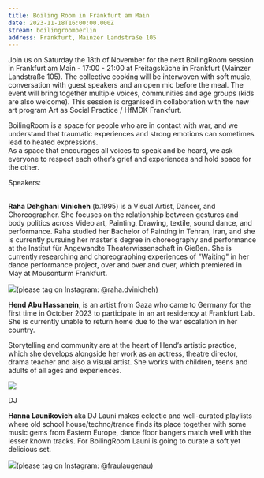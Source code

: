 ```yaml
---
title: Boiling Room in Frankfurt am Main
date: 2023-11-18T16:00:00.000Z
stream: boilingroomberlin
address: Frankfurt, Mainzer Landstraße 105
---
```

Join us on Saturday the 18th of November for the next BoilingRoom session in Frankfurt am Main - 17:00 - 21:00 at Freitagsküche in Frankfurt (Mainzer Landstraße 105). The collective cooking will be interwoven with soft music, conversation with guest speakers and an open mic before the meal. The event will bring together multiple voices, communities and age groups (kids are also welcome). This session is organised in collaboration with the new art program Art as Social Practice / HfMDK Frankfurt.

BoilingRoom is a space for people who are in contact with war, and we understand that traumatic experiences and strong emotions can sometimes lead to heated expressions.\
As a space that encourages all voices to speak and be heard, we ask everyone to respect each other‘s grief and experiences and hold space for the other.



Speakers:

\
**Raha Dehghani Vinicheh** (b.1995) is a Visual Artist, Dancer, and Choreographer. She focuses on the relationship between gestures and body politics across Video art, Painting, Drawing, textile, sound dance, and performance. Raha studied her Bachelor of Painting in Tehran, Iran, and she is currently pursuing her master's degree in choreography and performance at the Institut für Angewandte Theaterwissenschaft in Gießen. She is currently researching and choreographing experiences of "Waiting" in her dance performance project, over and over and over, which premiered in May at Mousonturm Frankfurt. 

![](https://lh7-us.googleusercontent.com/undkF3fGvCe_RF9ni3IKIdvQULUwYrcnqsLs1qi-M_vRtb61ogPYgwFcR2asjC8r5uhJTPVpQKeCrUgTW7VRaOuKEMoNvYBIl2yuPq2P1HRUF_-JPrI53GY450l_G1jZIfHXOf4du1-WeA_tZMuBY5w)(please tag on Instagram: @raha.dvinicheh)



**Hend Abu Hassanein**, is an artist from Gaza who came to Germany for the first time in October 2023 to participate in an art residency at Frankfurt Lab. She is currently unable to return home due to the war escalation in her country.

Storytelling and community are at the heart of Hend’s artistic practice, which she develops alongside her work as an actress, theatre director, drama teacher and also a visual artist. She works with children, teens and adults of all ages and experiences.

![](https://lh7-us.googleusercontent.com/UIdYsVB_Pw3QgCZFzYIPEdRgqnRiTiHBURJ77MmfuyY_0MO0nGBXtZjfFcs3YqR09o9LgSWYeWADNZT9GHMf3XAclx_6Xwp8HLriJxzSN5O-m8lSGq0G2kRL3RKuYkTeaNAy8g-OYpR7mnaEPd_dc7o)

DJ

**Hanna Launikovich** aka DJ Launi makes eclectic and well-curated playlists where old school house/techno/trance finds its place together with some music gems from Eastern Europe, dance floor bangers match well with the lesser known tracks. For BoilingRoom Launi is going to curate a soft yet delicious set.

![](https://lh7-us.googleusercontent.com/02f5jhfiK6nIMZUhemuwmYzrOlIt7evLr6SzvuQI9KNUxfPnqTBNK3LR-NiGEosIFy4sNhjGy6W9AnDVYbuMi2l6bQI9CULqdB547HpsYyNHbBBmgINHpgjx81Jafv1fBZ3_0VMJIQhVMYZL7mO_F-c)(please tag on Instagram: @fraulaugenau)